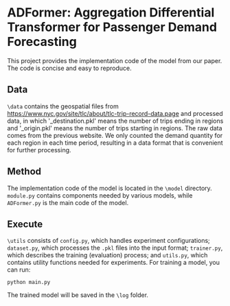 # ADFormer: Aggregation Differential Transformer for Passenger Demand Forecasting
This project provides the implementation code of the model from our paper. The code is concise and easy to reproduce.

## Data
`\data` contains the geospatial files from <https://www.nyc.gov/site/tlc/about/tlc-trip-record-data.page> and processed data, in which '_destination.pkl' means the number of trips ending in regions and '_origin.pkl' means the number of trips starting in regions. The raw data comes from the previous website. We only counted the demand quantity for each region in each time period, resulting in a data format that is convenient for further processing.

## Method
The implementation code of the model is located in the `\model` directory. `module.py` contains components needed by various models, while `ADFormer.py` is the main code of the model.

## Execute
`\utils` consists of `config.py`, which handles experiment configurations; `dataset.py`, which processes the `.pkl` files into the input format; `trainer.py`, which describes the training (evaluation) process; and `utils.py`, which contains utility functions needed for experiments.
For training a model, you can run:
```
python main.py
```
The trained model will be saved in the `\log` folder.

